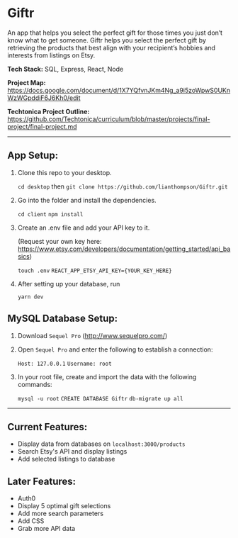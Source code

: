 # Giftr

An app that helps you select the perfect gift for those times you just don’t know what to get someone. Giftr helps you select the perfect gift by retrieving the products that best align with your recipient’s hobbies and interests from listings on Etsy.

**Tech Stack:** SQL, Express, React, Node

**Project Map:** https://docs.google.com/document/d/1X7YQfvnJKm4Ng_a9i5zoWpwS0UKnWzWGpddiF6J6Kh0/edit

**Techtonica Project Outline:** https://github.com/Techtonica/curriculum/blob/master/projects/final-project/final-project.md

***

## App Setup:

1. Clone this repo to your desktop.

   `cd desktop` then `git clone https://github.com/lianthompson/Giftr.git`
   
2. Go into the folder and install the dependencies.

    `cd client` `npm install`

3. Create an .env file and add your API key to it. 

   (Request your own key here: https://www.etsy.com/developers/documentation/getting_started/api_basics)

    `touch .env` 
    `REACT_APP_ETSY_API_KEY={YOUR_KEY_HERE}`
    
4. After setting up your database, run
    
    `yarn dev`

## MySQL Database Setup:

1. Download `Sequel Pro` (http://www.sequelpro.com/)

2. Open `Sequel Pro` and enter the following to establish a connection:

    `Host: 127.0.0.1`
    `Username: root`
   
3. In your root file, create and import the data with the following commands:

    `mysql -u root`
    `CREATE DATABASE Giftr`
    `db-migrate up all`

***

## Current Features:

  * Display data from databases on `localhost:3000/products`
  * Search Etsy's API and display listings
  * Add selected listings to database

## Later Features:

  * Auth0
  * Display 5 optimal gift selections
  * Add more search parameters
  * Add CSS
  * Grab more API data

   
    


